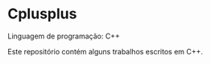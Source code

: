 # Cplusplus
 Linguagem de programação: C++

Este repositório contém alguns trabalhos escritos em C++. 
